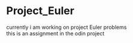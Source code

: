 # Project_Euler
currently i am working on project Euler problems 
<br>
this is an assignment in the odin project 
